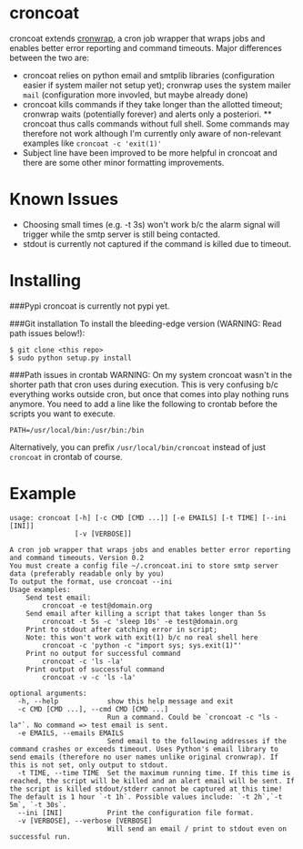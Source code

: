 croncoat
===========================================
croncoat extends [cronwrap](https://github.com/Doist/cronwrap), a cron job wrapper that wraps jobs and enables better error reporting and command timeouts.
Major differences between the two are:

* croncoat relies on python email and smtplib libraries (configuration easier if system mailer not setup yet); cronwrap uses the system mailer ```mail``` (configuration more invovled, but maybe already done)
* croncoat kills commands if they take longer than the allotted timeout; cronwrap waits (potentially forever) and alerts only a posteriori.
** croncoat thus calls commands without full shell. Some commands may therefore not work although I'm currently only aware of non-relevant examples like ```croncoat -c 'exit(1)'```
* Subject line have been improved to be more helpful in croncoat and there are some other minor formatting improvements.

Known Issues
===========

* Choosing small times (e.g. -t 3s) won't work b/c the alarm signal will trigger while the smtp server is still being contacted.
* stdout is currently not captured if the command is killed due to timeout.

Installing
===========

###Pypi
croncoat is currently not pypi yet. 

###Git installation
To install the bleeding-edge version (WARNING: Read path issues below!):

    $ git clone <this repo>
    $ sudo python setup.py install

###Path issues in crontab
WARNING: On my system croncoat wasn't in the shorter path that cron uses during execution. This is very confusing b/c everything works outside cron, but once that comes into play nothing runs anymore. You need to add a line like the following to crontab before the scripts you want to execute.

```
PATH=/usr/local/bin:/usr/bin:/bin
```

Alternatively, you can prefix ```/usr/local/bin/croncoat``` instead of just ```croncoat``` in crontab of course. 

Example
===========

```
usage: croncoat [-h] [-c CMD [CMD ...]] [-e EMAILS] [-t TIME] [--ini [INI]]
                [-v [VERBOSE]]

A cron job wrapper that wraps jobs and enables better error reporting and command timeouts. Version 0.2
You must create a config file ~/.croncoat.ini to store smtp server data (preferably readable only by you)
To output the format, use croncoat --ini
Usage examples:
    Send test email: 
        croncoat -e test@domain.org
    Send email after killing a script that takes longer than 5s
        croncoat -t 5s -c 'sleep 10s' -e test@domain.org
    Print to stdout after catching error in script; 
    Note: this won't work with exit(1) b/c no real shell here 
        croncoat -c 'python -c "import sys; sys.exit(1)"'
    Print no output for successful command
        croncoat -c 'ls -la'
    Print output of successful command
        croncoat -v -c 'ls -la'

optional arguments:
  -h, --help            show this help message and exit
  -c CMD [CMD ...], --cmd CMD [CMD ...]
                        Run a command. Could be `croncoat -c "ls -la"`. No command => test email is sent.
  -e EMAILS, --emails EMAILS
                        Send email to the following addresses if the command crashes or exceeds timeout. Uses Python's email library to send emails (therefore no user names unlike original cronwrap). If this is not set, only output to stdout.
  -t TIME, --time TIME  Set the maximum running time. If this time is reached, the script will be killed and an alert email will be sent. If the script is killed stdout/stderr cannot be captured at this time! The default is 1 hour `-t 1h`. Possible values include: `-t 2h`,`-t 5m`, `-t 30s`.
  --ini [INI]           Print the configuration file format. 
  -v [VERBOSE], --verbose [VERBOSE]
                        Will send an email / print to stdout even on successful run.
```

